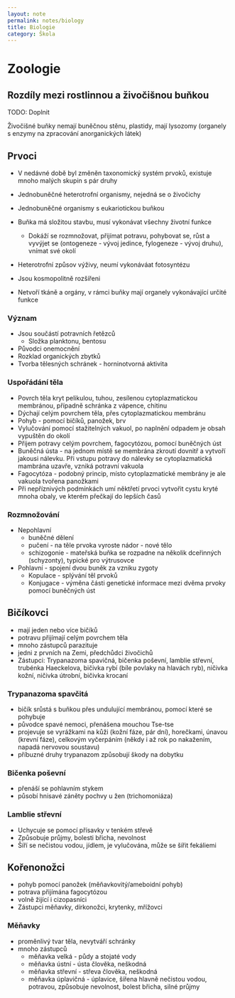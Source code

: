```yaml
---
layout: note
permalink: notes/biology
title: Biologie
category: Škola
---
```


# Zoologie

## Rozdíly mezi rostlinnou a živočišnou buňkou

TODO: Doplnit

Živočišné buňky nemají buněčnou stěnu, plastidy, mají lysozomy (organely s enzymy na zpracování anorganických látek)

## Prvoci

- V nedávné době byl změněn taxonomický systém prvoků, existuje mnoho malých skupin s pár druhy
- Jednobuněčné heterotrofní organismy, nejedná se o živočichy

- Jednobuněčné organismy s eukariotickou buňkou
- Buňka má složitou stavbu, musí vykonávat všechny životní funkce
  - Dokáží se rozmnožovat, přijímat potravu, pohybovat se, růst a vyvýjet se (ontogeneze - vývoj jedince, fylogeneze - vývoj druhu), vnímat své okolí
- Heterotrofní způsov výživy, neumí vykonáváat fotosyntézu
- Jsou kosmopolitně rozšířeni
- Netvoří tkáně a orgány, v rámci buňky mají organely vykonávající určité funkce

### Význam

- Jsou součástí potravních řetězců
  - Složka planktonu, bentosu
- Původci onemocnění
- Rozklad organických zbytků
- Tvorba tělesných schránek - horninotvorná aktivita

### Uspořádání těla

- Povrch těla kryt pelikulou, tuhou, zesílenou cytoplazmatickou membránou, případně schránka z vápence, chitinu
- Dýchají celým povrchem těla, přes cytoplazmatickou membránu
- Pohyb - pomocí bičíků, panožek, brv
- Vylučování pomocí stažitelných vakuol, po naplnění odpadem je obsah vypuštěn do okolí
- Přijem potravy celým povrchem, fagocytózou, pomocí buněčných úst
- Buněčná ústa - na jednom místě se membrána zkroutí dovnitř a vytvoří jakousi nálevku. Při vstupu potravy do nálevky se cytoplazmatická mambrána uzavře, vzniká potravní vakuola
- Fagocytóza - podobný princip, místo cytoplazmatické membrány je ale vakuola tvořena panožkami
- Při nepříznivých podmínkách umí něktřetí prvoci vytvořit cystu kryté mnoha obaly, ve kterém přečkají do lepších časů

### Rozmnožování

- Nepohlavní 
  - buněčné dělení
  - pučení - na těle prvoka vyroste nádor - nové tělo
  - schizogonie - mateřská buňka se rozpadne na několik dceřinných (schyzonty), typické pro výtrusovce
- Pohlavní - spojení dvou buněk za vzniku zygoty
  - Kopulace - splývání těl prvoků
  - Konjugace - výměna části genetické informace mezi dvěma prvoky pomocí buněčných úst

## Bičíkovci

- mají jeden nebo více bičíků
- potravu přijímají celým povrchem těla
- mnoho zástupců parazituje
- jedni z prvních na Zemi, předchůdci živočichů
- Zástupci: Trypanazoma spavičná, bičenka poševní, lamblie střevní, trubénka Haeckelova, bičivka rybí (bíle povlaky na hlavách ryb), ničivka kožní, ničivka útrobní, bičivka krocaní

### Trypanazoma spavčitá

- bičík srůstá s buňkou přes undulující membránou, pomocí které se pohybuje
- původce spavé nemoci, přenášena mouchou Tse-tse
- projevuje se vyrážkami na kůži (kožní fáze, pár dní), horečkami, únavou (krevní fáze), celkovým vyčerpáním (někdy i až rok po nakažením, napadá nervovou soustavu)
- příbuzné druhy trypanazom způsobují škody na dobytku

### Bičenka poševní

- přenáší se pohlavním stykem
- působí hnisavé záněty pochvy u žen (trichomoniáza)

### Lamblie střevní

- Uchycuje se pomocí přísavky v tenkém střevě
- Způsobuje průjmy, bolesti břicha, nevolnost
- Šíří se nečistou vodou, jídlem, je vylučována, může se šířit fekáliemi

## Kořenonožci

- pohyb pomocí panožek (měňavkovitý/ameboidní pohyb)
- potrava přijímána fagocytózou
- volně žijící i cizopasníci
- Zástupci měňavky, dírkonožci, krytenky, mřížovci

### Měňavky

- proměnlivý tvar těla, nevytváří schránky
- mnoho zástupců
  - měňavka velká - půdy a stojaté vody
  - měňavka ústní - ústa člověka, neškodná
  - měňavka střevní - střeva člověka, neškodná
  - měňavka úplavičná - úplavice, šířena hlavně nečistou vodou, potravou, způsobuje nevolnost, bolest břicha, silné průjmy
